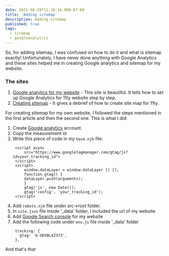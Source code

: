 ```yaml
---
date: 2021-08-29T11:18:34.000-07:00
title: 'Adding sitemap'
description: Adding sitemap
published: true
tags:
  - sitemap
  - googleanalytics
---
```


So, for adding sitemap, I was confused on how to do it and what is sitemap exactly! Unfortunately, I have never done anything with Google Analytics and these sites helped me in creating Google analytics and sitemap for my website.

### The sites
1. [Google analytics for my website](https://jec.fyi/blog/setting-up-seo-and-google-analytics) - This site is beautiful. It tells how to set up Google Analytics for 11ty website step by step.
2. [Creating sitemap](https://www.belter.io/eleventy-sitemap/) - It gives a debrief of how to create site map for 11ty. 
   
For creating sitemap for my own website, I followed the steps mentioned in the first article and then the second one. This is what I did:
1. Create [Google analytics](https://analytics.google.com/) account.
2. Copy the measurement id
3. Write this piece of code in my `base.njk` file:
   ```
    <script async 
        src="https://www.googletagmanager.com/gtag/js?id=your_tracking_id">
    </script>
    <script>
        window.dataLayer = window.dataLayer || [];
        function gtag() {
        dataLayer.push(arguments);
        }
        gtag('js', new Date());
        gtag('config', 'your_tracking_id');
    </script>
   ```
4. Add `robots.njk` file under src->root folder.
5. In `site.json` file inside '_data' folder, I included the url of my website
6. Add [Google Search console](https://search.google.com/search-console/welcome?utm_source=about-page) for my website
7. Add the following code under `env.js` file inside '_data' folder
   ```
    tracking: {
      gtag: 'G-GDVBL4Z373',
    },
   ```

And that's that